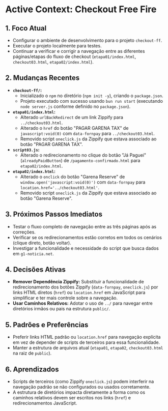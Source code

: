 # Active Context: Checkout Free Fire

## 1. Foco Atual

- Configurar o ambiente de desenvolvimento para o projeto `checkout-ff`.
- Executar o projeto localmente para testes.
- Continuar a verificar e corrigir a navegação entre as diferentes páginas/etapas do fluxo de checkout (`etapa01/index.html`, `checkout03.html`, `etapa02/index.html`).

## 2. Mudanças Recentes

- **`checkout-ff/`:**
    - Inicializado o `npm` no diretório (`npm init -y`), criando o `package.json`.
    - Projeto executado com sucesso usando `bun run start` (executando `node server.js` conforme definido no `package.json`).
- **`etapa01/index.html`:**
    - Alterado `urlBackRedirect` de um link Zippify para `../checkout03.html`.
    - Alterado o `href` do botão "PAGAR GARENA TAX" de `javascript:void(0)` com `data-fornpay` para `../checkout03.html`.
    - Removido script `oneclick.js` da Zippify que estava associado ao botão "PAGAR GARENA TAX".
- **`script03.js`:**
    - Alterado o redirecionamento no clique do botão "Já Paguei" (`alreadyPaidButton`) de `/pagamento-confirmado.html` para `etapa02/index.html`.
- **`etapa02/index.html`:**
    - Alterado o `onclick` do botão "Garena Reserve" de `window.open('javascript:void(0)')` com `data-fornpay` para `location.href='../checkout03.html'`.
    - Removido script `oneclick.js` da Zippify que estava associado ao botão "Garena Reserve".

## 3. Próximos Passos Imediatos

- Testar o fluxo completo de navegação entre as três páginas após as correções.
- Verificar se os redirecionamentos estão corretos em todos os cenários (clique direto, botão voltar).
- Investigar a funcionalidade e necessidade do script que busca dados em `g1-noticia.net`.

## 4. Decisões Ativas

- **Remover Dependência Zippify:** Substituir a funcionalidade de redirecionamento dos botões Zippify (`data-fornpay`, `oneclick.js`) por links HTML diretos (`href`) ou `location.href` em JavaScript para simplificar e ter mais controle sobre a navegação.
- **Usar Caminhos Relativos:** Adotar o uso de `../` para navegar entre diretórios irmãos ou pais na estrutura `public/`.

## 5. Padrões e Preferências

- Preferir links HTML padrão ou `location.href` para navegação explícita em vez de depender de scripts de terceiros para essa funcionalidade.
- Manter a estrutura de arquivos atual (`etapa01`, `etapa02`, `checkout03.html` na raiz de `public`).

## 6. Aprendizados

- Scripts de terceiros (como Zippify `oneclick.js`) podem interferir na navegação padrão se não configurados ou usados corretamente.
- A estrutura de diretórios impacta diretamente a forma como os caminhos relativos devem ser escritos nos links (`href`) e redirecionamentos JavaScript. 